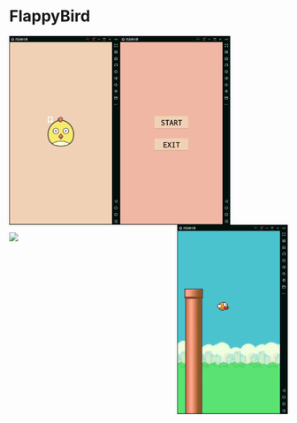 # FlappyBird

<div>
  <img style="display:block;float:left"  width="200px" src="./pics/1.png"alt=""/>
  <img style="display:block;"  style="margin-left:10px" width="200px" src="./pics/2.png" alt=""/>
  <img style="display:block;float:right"  width="200px" src="./pics/3.png" alt=""/>
</div>

![](./pics/1.gif)
